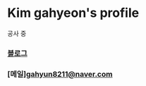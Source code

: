 # Kim gahyeon's profile
공사 중

### [블로그](https://blog.naver.com/gahyun8211)
### [메일]gahyun8211@naver.com
